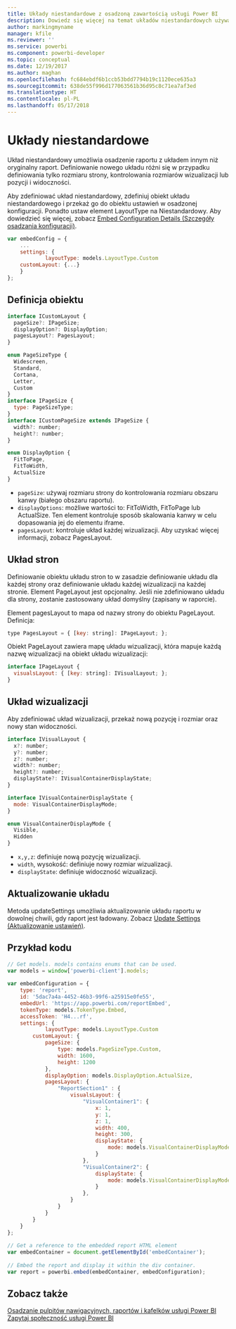 ```yaml
---
title: Układy niestandardowe z osadzoną zawartością usługi Power BI
description: Dowiedz się więcej na temat układów niestandardowych używanych w przypadku osadzania zawartości usługi Power BI w aplikacji.
author: markingmyname
manager: kfile
ms.reviewer: ''
ms.service: powerbi
ms.component: powerbi-developer
ms.topic: conceptual
ms.date: 12/19/2017
ms.author: maghan
ms.openlocfilehash: fc684ebdf6b1ccb53bdd7794b19c1120ece635a3
ms.sourcegitcommit: 638de55f996d177063561b36d95c8c71ea7af3ed
ms.translationtype: HT
ms.contentlocale: pl-PL
ms.lasthandoff: 05/17/2018
---
```

# <a name="custom-layouts"></a>Układy niestandardowe


Układ niestandardowy umożliwia osadzenie raportu z układem innym niż oryginalny raport. Definiowanie nowego układu różni się w przypadku definiowania tylko rozmiaru strony, kontrolowania rozmiarów wizualizacji lub pozycji i widoczności.

Aby zdefiniować układ niestandardowy, zdefiniuj obiekt układu niestandardowego i przekaż go do obiektu ustawień w osadzonej konfiguracji. Ponadto ustaw element LayoutType na Niestandardowy. Aby dowiedzieć się więcej, zobacz [Embed Configuration Details (Szczegóły osadzania konfiguracji)](https://github.com/Microsoft/PowerBI-JavaScript/wiki/Embed-Configuration-Details).

```javascript
var embedConfig = {
    ...
    settings: {
            layoutType: models.LayoutType.Custom
    customLayout: {...}
    }
};
```

## <a name="object-definition"></a>Definicja obiektu

```javascript
interface ICustomLayout {
  pageSize?: IPageSize;
  displayOption?: DisplayOption;
  pagesLayout?: PagesLayout;
}

enum PageSizeType {
  Widescreen,
  Standard,
  Cortana,
  Letter,
  Custom
}
interface IPageSize {
  type: PageSizeType;
}
interface ICustomPageSize extends IPageSize {
  width?: number;
  height?: number;
}

enum DisplayOption {
  FitToPage,
  FitToWidth,
  ActualSize
}
```

- `pageSize`: używaj rozmiaru strony do kontrolowania rozmiaru obszaru kanwy (białego obszaru raportu).
- `displayOptions`: możliwe wartości to: FitToWidth, FitToPage lub ActualSize. Ten element kontroluje sposób skalowania kanwy w celu dopasowania jej do elementu iframe.
- `pagesLayout`: kontroluje układ każdej wizualizacji. Aby uzyskać więcej informacji, zobacz PagesLayout.

## <a name="pages-layout"></a>Układ stron

Definiowanie obiektu układu stron to w zasadzie definiowanie układu dla każdej strony oraz definiowanie układu każdej wizualizacji na każdej stronie.
Element PageLayout jest opcjonalny. Jeśli nie zdefiniowano układu dla strony, zostanie zastosowany układ domyślny (zapisany w raporcie).

Element pagesLayout to mapa od nazwy strony do obiektu PageLayout. Definicja:

```javascript
type PagesLayout = { [key: string]: IPageLayout; };
```

Obiekt PageLayout zawiera mapę układu wizualizacji, która mapuje każdą nazwę wizualizacji na obiekt układu wizualizacji:

```javascript
interface IPageLayout {
  visualsLayout: { [key: string]: IVisualLayout; };
}
```

## <a name="visual-layout"></a>Układ wizualizacji

Aby zdefiniować układ wizualizacji, przekaż nową pozycję i rozmiar oraz nowy stan widoczności.

```javascript
interface IVisualLayout {
  x?: number;
  y?: number;
  z?: number;
  width?: number;
  height?: number;
  displayState?: IVisualContainerDisplayState;
}

interface IVisualContainerDisplayState {
  mode: VisualContainerDisplayMode;
}

enum VisualContainerDisplayMode {
  Visible,
  Hidden
}
```

- `x,y,z`: definiuje nową pozycję wizualizacji.
- `width`, wysokość: definiuje nowy rozmiar wizualizacji.
- `displayState`: definiuje widoczność wizualizacji.


## <a name="update-layout"></a>Aktualizowanie układu

Metoda updateSettings umożliwia aktualizowanie układu raportu w dowolnej chwili, gdy raport jest ładowany. Zobacz [Update Settings (Aktualizowanie ustawień)](https://github.com/Microsoft/PowerBI-JavaScript/wiki/Update-Settings).

## <a name="code-example"></a>Przykład kodu

```javascript
// Get models. models contains enums that can be used.
var models = window['powerbi-client'].models;
    
var embedConfiguration = {
    type: 'report',
    id: '5dac7a4a-4452-46b3-99f6-a25915e0fe55',
    embedUrl: 'https://app.powerbi.com/reportEmbed',
    tokenType: models.TokenType.Embed,
    accessToken: 'H4...rf',
    settings: {
            layoutType: models.LayoutType.Custom
        customLayout: {
            pageSize: {
                type: models.PageSizeType.Custom,
                width: 1600,
                height: 1200
            },
            displayOption: models.DisplayOption.ActualSize,
            pagesLayout: {
                "ReportSection1" : {
                    visualsLayout: {
                        "VisualContainer1": {
                            x: 1,
                            y: 1,
                            z: 1,
                            width: 400,
                            height: 300,
                            displayState: {
                                mode: models.VisualContainerDisplayMode.Visible
                            }
                        },
                        "VisualContainer2": {
                            displayState: {
                                mode: models.VisualContainerDisplayMode.Hidden
                            }
                        },
                    }
                }
            }
        }
    }
};
     
// Get a reference to the embedded report HTML element
var embedContainer = document.getElementById('embedContainer');
 
// Embed the report and display it within the div container.
var report = powerbi.embed(embedContainer, embedConfiguration);

```


## <a name="see-also"></a>Zobacz także

[Osadzanie pulpitów nawigacyjnych, raportów i kafelków usługi Power BI](embedding-content.md)   
[Zapytaj społeczność usługi Power BI](https://community.powerbi.com/)

